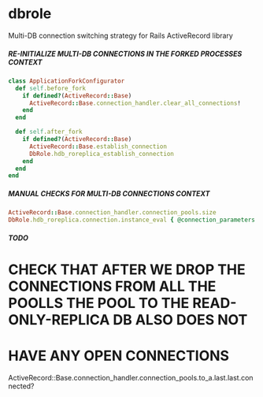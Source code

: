 # dbrole
Multi-DB connection switching strategy for Rails ActiveRecord library

##### RE-INITIALIZE MULTI-DB CONNECTIONS IN THE FORKED PROCESSES CONTEXT
```ruby
class ApplicationForkConfigurator
  def self.before_fork
    if defined?(ActiveRecord::Base)
      ActiveRecord::Base.connection_handler.clear_all_connections!
    end
  end

  def self.after_fork
    if defined?(ActiveRecord::Base)
      ActiveRecord::Base.establish_connection
      DbRole.hdb_roreplica_establish_connection
    end
  end
end
```

##### MANUAL CHECKS FOR MULTI-DB CONNECTIONS CONTEXT
```ruby
ActiveRecord::Base.connection_handler.connection_pools.size              # number of connection pools (1 connection pool per DB replica)
DbRole.hdb_roreplica.connection.instance_eval { @connection_parameters } # connection secrets should be different from master connection
```

##### TODO
# CHECK THAT AFTER WE DROP THE CONNECTIONS FROM ALL THE POOLLS THE POOL TO THE READ-ONLY-REPLICA DB ALSO DOES NOT
# HAVE ANY OPEN CONNECTIONS
ActiveRecord::Base.connection_handler.connection_pools.to_a.last.last.connected?
